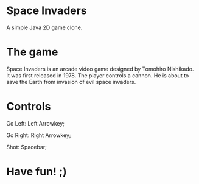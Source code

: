 # Space Invaders
A simple Java 2D game clone.


# The game
Space Invaders is an arcade video game designed by Tomohiro Nishikado. It was first released in 1978. The player controls a cannon. He is about to save the Earth from invasion of evil space 
invaders.


# Controls
Go Left: Left Arrowkey;

Go Right: Right Arrowkey;

Shot: Spacebar;



# Have fun! ;)


